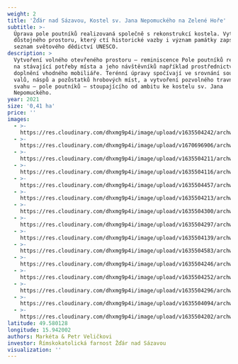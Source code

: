 ```yaml
---
weight: 2
title: 'Žďár nad Sázavou, Kostel sv. Jana Nepomuckého na Zelené Hoře'
subtitle: >-
  Úprava pole poutníků realizovaná společně s rekonstrukcí kostela. Vytvoření
  důstojného prostoru, který ctí historické vazby i význam památky zapsané na
  seznam světového dědictví UNESCO.
description: >
  Vytvoření volného otevřeného prostoru – reminiscence Pole poutníků reagující
  na stávající potřeby místa a jeho návštěvníků například prostřednictvím
  doplnění vhodného mobiliáře. Terénní úpravy spočívají ve srovnání současných
  valů, náspů a pozůstatků hrobových míst, a vytvoření pozvolného travnatého
  svahu – pole poutníků – stoupajícího od ambitu ke kostelu sv. Jana
  Nepomuckého.
year: 2021
size: '0,41 ha'
price: ''
images:
  - >-
    https://res.cloudinary.com/dhxmg9p4i/image/upload/v1635504242/archweb/DSCF4304_4_bxy7ja.jpg
  - >-
    https://res.cloudinary.com/dhxmg9p4i/image/upload/v1670696906/archweb/DSCF8296_aze8vg.jpg
  - >-
    https://res.cloudinary.com/dhxmg9p4i/image/upload/v1635504211/archweb/DSCF4310_jsgyb8.jpg
  - >-
    https://res.cloudinary.com/dhxmg9p4i/image/upload/v1635504116/archweb/DSCF4237_ngjwir.jpg
  - >-
    https://res.cloudinary.com/dhxmg9p4i/image/upload/v1635504457/archweb/DSCF4263_hd8nto.jpg
  - >-
    https://res.cloudinary.com/dhxmg9p4i/image/upload/v1635504213/archweb/DSCF4308_wvucsc.jpg
  - >-
    https://res.cloudinary.com/dhxmg9p4i/image/upload/v1635504300/archweb/DSCF4276_mujexr.jpg
  - >-
    https://res.cloudinary.com/dhxmg9p4i/image/upload/v1635504297/archweb/DSCF4282_asiuuh.jpg
  - >-
    https://res.cloudinary.com/dhxmg9p4i/image/upload/v1635504139/archweb/DSCF4240_whn06q.jpg
  - >-
    https://res.cloudinary.com/dhxmg9p4i/image/upload/v1635504583/archweb/DSCF4333_p7uvkp.jpg
  - >-
    https://res.cloudinary.com/dhxmg9p4i/image/upload/v1635504246/archweb/DSCF4292_jhon2w.jpg
  - >-
    https://res.cloudinary.com/dhxmg9p4i/image/upload/v1635504252/archweb/DSCF4297_pyuejq.jpg
  - >-
    https://res.cloudinary.com/dhxmg9p4i/image/upload/v1635504296/archweb/DSCF4245_i8mx2m.jpg
  - >-
    https://res.cloudinary.com/dhxmg9p4i/image/upload/v1635504094/archweb/DSCF4232_njyzik.jpg
  - >-
    https://res.cloudinary.com/dhxmg9p4i/image/upload/v1635504202/archweb/DSCF4309_pjvyn1.jpg
latitude: 49.580128
longitude: 15.942002
authors: Markéta & Petr Veličkovi
investor: Římskokatolická farnost Žďár nad Sázavou
visualization: ''
---
```


